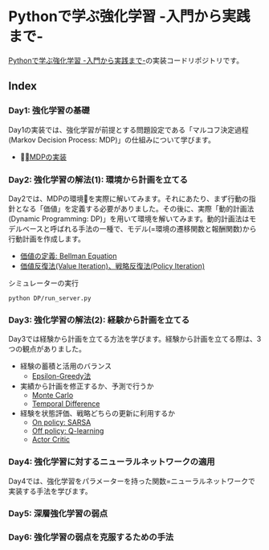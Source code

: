 # Pythonで学ぶ強化学習 -入門から実践まで-

[Pythonで学ぶ強化学習 -入門から実践まで-]()の実装コードリポジトリです。

## Index

### Day1: 強化学習の基礎

Day1の実装では、強化学習が前提とする問題設定である「マルコフ決定過程(Markov Decision Process: MDP)」の仕組みについて学びます。

* [MDPの実装](https://github.com/icoxfog417/baby-steps-of-rl-ja/blob/master/DP/environment.py)

### Day2: 強化学習の解法(1): 環境から計画を立てる

Day2では、MDPの環境を実際に解いてみます。それにあたり、まず行動の指針となる「価値」を定義する必要がありました。その後に、実際「動的計画法(Dynamic Programming: DP)」を用いて環境を解いてみます。動的計画法はモデルベースと呼ばれる手法の一種で、モデル(=環境の遷移関数と報酬関数)から行動計画を作成します。

* [価値の定義: Bellman Equation](https://github.com/icoxfog417/baby-steps-of-rl-ja/blob/master/DP/bellman_equation.py)
* [価値反復法(Value Iteration)、戦略反復法(Policy Iteration)](https://github.com/icoxfog417/baby-steps-of-rl-ja/blob/master/DP/planner.py)

シミュレーターの実行

```
python DP/run_server.py
```

### Day3: 強化学習の解法(2): 経験から計画を立てる

Day3では経験から計画を立てる方法を学びます。経験から計画を立てる際は、3つの観点がありました。

* 経験の蓄積と活用のバランス
  * [Epsilon-Greedy法](https://github.com/icoxfog417/baby-steps-of-rl-ja/blob/master/EL/notebooks/Epsilon%26Greedy.ipynb)
* 実績から計画を修正するか、予測で行うか
  * [Monte Carlo](https://github.com/icoxfog417/baby-steps-of-rl-ja/blob/master/EL/notebooks/Monte%20Carlo.ipynb)
  * [Temporal Difference](https://github.com/icoxfog417/baby-steps-of-rl-ja/blob/master/EL/notebooks/Q-learning.ipynb)
* 経験を状態評価、戦略どちらの更新に利用するか
  * [On policy: SARSA](https://github.com/icoxfog417/baby-steps-of-rl-ja/blob/master/EL/notebooks/SARSA.ipynb)
  * [Off policy: Q-learning](https://github.com/icoxfog417/baby-steps-of-rl-ja/blob/master/EL/notebooks/Q-learning.ipynb)
  * [Actor Critic](https://github.com/icoxfog417/baby-steps-of-rl-ja/blob/master/EL/notebooks/Actor%26Critic.ipynb)

### Day4: 強化学習に対するニューラルネットワークの適用

Day4では、強化学習をパラメーターを持った関数=ニューラルネットワークで実装する手法を学びます。

### Day5: 深層強化学習の弱点

### Day6: 強化学習の弱点を克服するための手法

